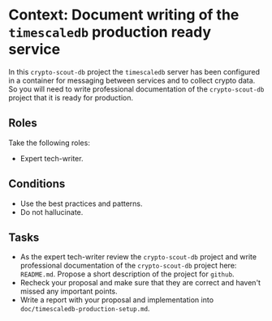 # Context: Document writing of the `timescaledb` production ready service

In this `crypto-scout-db` project the `timescaledb` server has been configured in a container for messaging between
services and to collect crypto data. So you will need to write professional documentation of the `crypto-scout-db`
project that it is ready for production.

## Roles

Take the following roles:

- Expert tech-writer.

## Conditions

- Use the best practices and patterns.
- Do not hallucinate.

## Tasks

- As the expert tech-writer review the `crypto-scout-db` project and write professional documentation of the
  `crypto-scout-db` project here: `README.md`. Propose a short description of the project for `github`.
- Recheck your proposal and make sure that they are correct and haven't missed any important points.
- Write a report with your proposal and implementation into `doc/timescaledb-production-setup.md`.